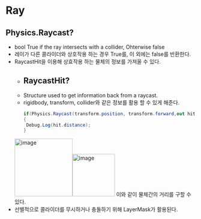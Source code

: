 # Ray

## Physics.Raycast?
* bool True if the ray intersects with a collider, Ohterwise false
* 레이가 다른 콜라이더와 상호작용 하는 경우 True를, 이 외에는 false를 반환한다.
* RaycastHit을 이용해 상효작용 하는 물체의 정보를 가져올 수 있다. 
  * ## RaycastHit?
  * Structure used to get information back from a raycast.
  * rigidbody, transform, collider와 같은 정보를 활용 할 수 있게 해준다.
     ``` c#
    if(Physics.Raycast(transform.position, transform.forward,out hit, 10 ))
    {
      Debug.Log(hit.distance);
     }
    ```
   <img width="154" alt="image" src="https://github.com/iou-bohun/group6-Linear-Regression-Calculator/assets/56661597/5c419f61-dca4-430d-b19b-63447ea23d0a"><img width="113" alt="image" src="https://github.com/iou-bohun/Udemy_Project_Camp/assets/56661597/8658973b-9266-4667-8739-71aaf04ba52b"> 
  이와 같이 물체간의 거리를 구할 수 있다.
* 선별적으로 콜라이더를 무시하거나 충돌하기 위해 LayerMask가 활용된다. 
